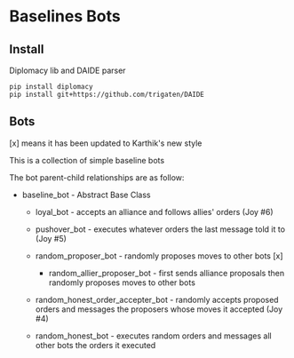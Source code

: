 # Baselines Bots

## Install

Diplomacy lib and DAIDE parser

```
pip install diplomacy
pip install git+https://github.com/trigaten/DAIDE
```

## Bots

[x] means it has been updated to Karthik's new style

This is a collection of simple baseline bots

The bot parent-child relationships are as follow:

* baseline_bot - Abstract Base Class

    * loyal_bot - accepts an alliance and follows allies' orders (Joy #6)

    * pushover_bot - executes whatever orders the last message told it to (Joy #5)

    * random_proposer_bot - randomly proposes moves to other bots [x]

        * random_allier_proposer_bot - first sends alliance proposals then randomly proposes moves to other bots

    * random_honest_order_accepter_bot - randomly accepts proposed orders and messages the proposers whose moves it accepted (Joy #4)

    * random_honest_bot - executes random orders and messages all other bots the orders it executed 
